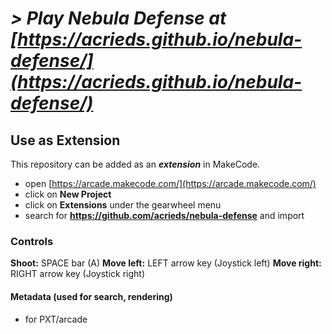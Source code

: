  


# _**> Play Nebula Defense at [https://acrieds.github.io/nebula-defense/](https://acrieds.github.io/nebula-defense/)**_

## Use as Extension
This repository can be added as an ***extension*** in MakeCode.
* open [https://arcade.makecode.com/](https://arcade.makecode.com/)
* click on **New Project**
* click on **Extensions** under the gearwheel menu
* search for **https://github.com/acrieds/nebula-defense** and import


### Controls
**Shoot:** SPACE bar (A)
**Move left:** LEFT arrow key (Joystick left)
**Move right:** RIGHT arrow key (Joystick right)


#### Metadata (used for search, rendering)
* for PXT/arcade
<script src="https://makecode.com/gh-pages-embed.js"></script><script>makeCodeRender("{{ site.makecode.home_url }}", "{{ site.github.owner_name }}/{{ site.github.repository_name }}");</script>

